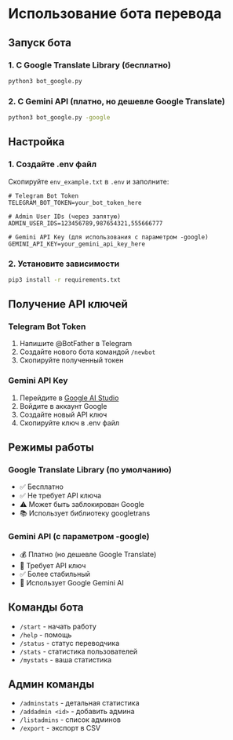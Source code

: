 # Использование бота перевода

## Запуск бота

### 1. С Google Translate Library (бесплатно)
```bash
python3 bot_google.py
```

### 2. С Gemini API (платно, но дешевле Google Translate)
```bash
python3 bot_google.py -google
```

## Настройка

### 1. Создайте .env файл
Скопируйте `env_example.txt` в `.env` и заполните:

```env
# Telegram Bot Token
TELEGRAM_BOT_TOKEN=your_bot_token_here

# Admin User IDs (через запятую)
ADMIN_USER_IDS=123456789,987654321,555666777

# Gemini API Key (для использования с параметром -google)
GEMINI_API_KEY=your_gemini_api_key_here
```

### 2. Установите зависимости
```bash
pip3 install -r requirements.txt
```

## Получение API ключей

### Telegram Bot Token
1. Напишите @BotFather в Telegram
2. Создайте нового бота командой `/newbot`
3. Скопируйте полученный токен

### Gemini API Key
1. Перейдите в [Google AI Studio](https://aistudio.google.com/)
2. Войдите в аккаунт Google
3. Создайте новый API ключ
4. Скопируйте ключ в .env файл

## Режимы работы

### Google Translate Library (по умолчанию)
- ✅ Бесплатно
- ✅ Не требует API ключа
- ⚠️ Может быть заблокирован Google
- 📚 Использует библиотеку googletrans

### Gemini API (с параметром -google)
- 💰 Платно (но дешевле Google Translate)
- 🔑 Требует API ключ
- ✅ Более стабильный
- 🤖 Использует Google Gemini AI

## Команды бота

- `/start` - начать работу
- `/help` - помощь
- `/status` - статус переводчика
- `/stats` - статистика пользователей
- `/mystats` - ваша статистика

## Админ команды

- `/adminstats` - детальная статистика
- `/addadmin <id>` - добавить админа
- `/listadmins` - список админов
- `/export` - экспорт в CSV
